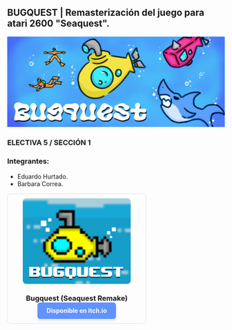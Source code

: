 ## BUGQUEST | Remasterización del juego para atari 2600 "Seaquest".

<p align="center">
  <img src="./assets/screenshots/banner.png" alt="Banner">
</p>

### ELECTIVA 5 / SECCIÓN 1
### Integrantes:
- Eduardo Hurtado.
- Barbara Correa.

<div aling="center" style="
        padding: 10px;
        text-align: center;
        display: flex;
        border-radius: 8px;
        align-items: center;
        justify-content: center;
        flex-direction: column;
        border: 1px solid #e2e2e2;
        width: 300px;
    ">
        <img src="/assets/screenshots/bugquest.png" alt="Bugquest" width="250px" style="border-radius: 8px;">
        <h3 style="padding-bottom: 0; margin-bottom: 0;">Bugquest (Seaquest Remake)</h3>
        <a href="https://bcrandom306.itch.io/bugquest-seaquest-remake"
        style="
            display: inline-block;
            padding: 0.75em 1.5em;
            background-color: #6193ff;
            color: #fff;
            text-decoration: none;
            border-radius: 6px;
            font-weight: bold;
            box-shadow: 0 4px 6px rgba(0, 0, 0, 0.1);
            transition: background-color 0.3s ease;
        ">
            Disponible en Itch.io
        </a>
</div>